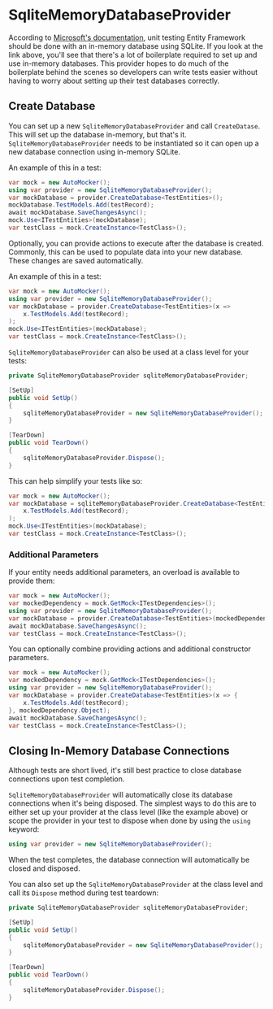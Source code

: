 # SqliteMemoryDatabaseProvider

According to [Microsoft's documentation](https://learn.microsoft.com/en-us/ef/core/testing/testing-without-the-database#sqlite-in-memory), unit testing Entity Framework should be done with an in-memory database using SQLite. If you look at the link above, you'll see that there's a lot of boilerplate required to set up and use in-memory databases. This provider hopes to do much of the boilerplate behind the scenes so developers can write tests easier without having to worry about setting up their test databases correctly.

## Create Database

You can set up a new `SqliteMemoryDatabaseProvider` and call `CreateDatase`. This will set up the database in-memory, but that's it. `SqliteMemoryDatabaseProvider` needs to be instantiated so it can open up a new database connection using in-memory SQLite.

An example of this in a test:

``` C#
var mock = new AutoMocker();
using var provider = new SqliteMemoryDatabaseProvider();
var mockDatabase = provider.CreateDatabase<TestEntities>();
mockDatabase.TestModels.Add(testRecord);
await mockDatabase.SaveChangesAsync();
mock.Use<ITestEntities>(mockDatabase);
var testClass = mock.CreateInstance<TestClass>();
```

Optionally, you can provide actions to execute after the database is created. Commonly, this can be used to populate data into your new database. These changes are saved automatically.

An example of this in a test:

``` C#
var mock = new AutoMocker();
using var provider = new SqliteMemoryDatabaseProvider();
var mockDatabase = provider.CreateDatabase<TestEntities>(x =>
    x.TestModels.Add(testRecord);
);
mock.Use<ITestEntities>(mockDatabase);
var testClass = mock.CreateInstance<TestClass>();
```

`SqliteMemoryDatabaseProvider` can also be used at a class level for your tests:

``` C#
private SqliteMemoryDatabaseProvider sqliteMemoryDatabaseProvider;

[SetUp]
public void SetUp()
{
    sqliteMemoryDatabaseProvider = new SqliteMemoryDatabaseProvider();
}

[TearDown]
public void TearDown()
{
    sqliteMemoryDatabaseProvider.Dispose();
}
```

This can help simplify your tests like so:

``` C# 
var mock = new AutoMocker();
var mockDatabase = sqliteMemoryDatabaseProvider.CreateDatabase<TestEntities>(x =>
    x.TestModels.Add(testRecord);
);
mock.Use<ITestEntities>(mockDatabase);
var testClass = mock.CreateInstance<TestClass>();
```

### Additional Parameters

If your entity needs additional parameters, an overload is available to provide them:

``` C#
var mock = new AutoMocker();
var mockedDependency = mock.GetMock<ITestDependencies>();
using var provider = new SqliteMemoryDatabaseProvider();
var mockDatabase = provider.CreateDatabase<TestEntities>(mockedDependency.Object);
await mockDatabase.SaveChangesAsync();
var testClass = mock.CreateInstance<TestClass>();
```

You can optionally combine providing actions and additional constructor parameters.

``` C#
var mock = new AutoMocker();
var mockedDependency = mock.GetMock<ITestDependencies>();
using var provider = new SqliteMemoryDatabaseProvider();
var mockDatabase = provider.CreateDatabase<TestEntities>(x => {
    x.TestModels.Add(testRecord);
}, mockedDependency.Object);
await mockDatabase.SaveChangesAsync();
var testClass = mock.CreateInstance<TestClass>();
```

## Closing In-Memory Database Connections

Although tests are short lived, it's still best practice to close database connections upon test completion.

`SqliteMemoryDatabaseProvider` will automatically close its database connections when it's being disposed. The simplest ways to do this are to either set up your provider at the class level (like the example above) or scope the provider in your test to dispose when done by using the `using` keyword:

``` C#
using var provider = new SqliteMemoryDatabaseProvider();
```

When the test completes, the database connection will automatically be closed and disposed.

You can also set up the `SqliteMemoryDatabaseProvider` at the class level and call its `Dispose` method during test teardown:

``` C#
private SqliteMemoryDatabaseProvider sqliteMemoryDatabaseProvider;

[SetUp]
public void SetUp()
{
    sqliteMemoryDatabaseProvider = new SqliteMemoryDatabaseProvider();
}

[TearDown]
public void TearDown()
{
    sqliteMemoryDatabaseProvider.Dispose();
}
```